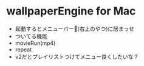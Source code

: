 # wallpaperEngine for Mac
 - 起動するとメニューバー(右上のやつ)に居まっせ
 - ついてる機能
  - movieRun(mp4)
  - repeat
 - v2だとプレイリストつけてメニュー良くしたいな？
